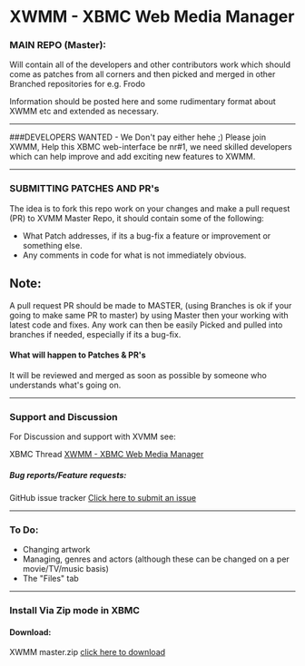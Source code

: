 XWMM - XBMC Web Media Manager
====

### MAIN REPO (Master):
Will contain all of the developers and other contributors work which should
come as patches from all corners and then picked and merged in other Branched
repositories for e.g. Frodo

Information should be posted here and some rudimentary format about XWMM etc
and extended as necessary.

- - -

###DEVELOPERS WANTED - We Don't pay either hehe ;)
Please join XWMM, Help this XBMC web-interface be nr#1, we need skilled
developers which can help improve and add exciting new features to XWMM.

- - -

### SUBMITTING PATCHES AND PR's
The idea is to fork this repo work on your changes and make a pull request
(PR) to XVMM Master Repo, it should contain some of the following:

* What Patch addresses, if its a bug-fix a feature or improvement or
  something else.
* Any comments in code for what is not immediately obvious.

## Note:
A pull request PR should be made to MASTER, (using Branches is ok if your
going to make same PR to master) by using Master then your working with
latest code and fixes. Any work can then be easily Picked and pulled into
branches if needed, especially if its a bug-fix.

#### What will happen to Patches & PR's

It will be reviewed and merged as soon as possible by someone who understands
what's going on.

- - -

### Support and Discussion
For Discussion and support with XVMM see:

XBMC Thread [XWMM - XBMC Web Media Manager](http://forum.xbmc.org/showthread.php?tid=60643)

##### Bug reports/Feature requests:
GitHub issue tracker [Click here to submit an issue](https://github.com/slash2009/XWMM/issues)

- - -

### To Do:
* Changing artwork
* Managing, genres and actors (although these can be changed on a per
  movie/TV/music basis)
* The "Files" tab

- - -

### Install Via Zip mode in XBMC

#### Download:

XWMM master.zip [click here to download](https://github.com/slash2009/XWMM/archive/master.zip)
